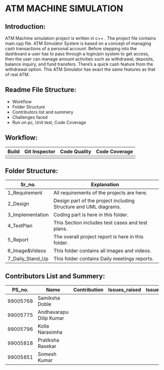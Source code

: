 # ATM MACHINE SIMULATION


## Introduction:

   ATM Machine simulation project is written in c++ . The project file contains main.cpp file. ATM Simulator System is based on a concept of managing cash transactions of a personal account. Before stepping into the dashboard a user has to pass through a login/pin system to get access, then the user can manage amount activities such as withdrawal, deposits, balance inquiry, and fund transfers. There’s a quick cash feature from the withdrawal option. This ATM Simulator has exact the same features as that of real ATM.

## Readme File Structure:
* Workflow
* Folder Structure
* Contributors list and summery
* Challenges faced
* Run on pc, Unit test, Code Coverage

## Workflow:
| Build | Git Inspector | Code Quality | Code Coverage|
|-------|---------------|--------------|--------------|
|       |               |              |              |

## Folder Structure:
| Sr_no. | Explanation |
|--------|-------------|
| 1_Requirement| All requirements of the projects are here. |
| 2_Design | Design part of the project including Structure and UML diagrams. |
| 3_Implementation | Coding part is here in this folder. |
| 4_TestPlan | This Section includes test cases and test plans. |
| 5_Report | The overall project report is here in this folder. |
| 6_Image&Videos | This folder contains all images and videos. |
| 7_Daily_Stand_Up | This folder contains Daily meetings reports. |

## Contributors List and Summery:
| PS_no. |    Name                   | Contribution | Issues_raised | Issues_closed |
|--------|---------------------------|--------------|---------------|---------------|
| 99005768 |  Samiksha Doble         |              |               |               |
| 99005775 |  Andhavarapu Dilip Kumar|              |               |               |
| 99005796 |  Kolla Narasimha        |              |               |               |
| 99005818 |  Pratiksha Rasekar      |              |               |               |
| 99005851 |  Somesh Kumar           |              |               |               |








